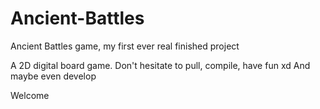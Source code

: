 # Ancient-Battles
Ancient Battles game, my first ever real finished project

A 2D digital board game.
Don't hesitate to pull, compile, have fun xd
And maybe even develop

Welcome
